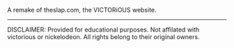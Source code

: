 A remake of theslap.com, the VICTORiOUS website.

---------------
DISCLAIMER:
Provided for educational purposes.
Not affilated with victorious or nickelodeon. All rights belong to their original owners.
